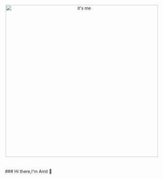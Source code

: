 <p align="center">
<img src="https://github.com/amitsing8576/amitsing8576/assets/134639939/63263f95-d213-4450-963b-1ce76119abe0" alt="it's me" width="500">
</p>
<h1 align="center"></h1>
### Hi there,I'm Amit 👋

<!--
**amitsing8576/amitsing8576** is a ✨ _special_ ✨ repository because its `README.md` (this file) appears on your GitHub profile.

Here are some ideas to get you started:

- 🔭 I’m currently working on ...
- 🌱 I’m currently learning ...
- 👯 I’m looking to collaborate on ...
- 🤔 I’m looking for help with ...
- 💬 Ask me about ...
- 📫 How to reach me: ...
- 😄 Pronouns: ...
- ⚡ Fun fact: ...
-->
